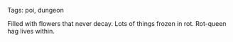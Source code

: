 Tags: poi, dungeon

Filled with flowers that never decay. Lots of things frozen in rot. Rot-queen hag lives within. 
